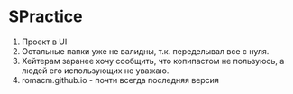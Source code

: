 # SPractice

1. Проект в UI
2. Остальные папки уже не валидны, т.к. переделывал все с нуля.
3. Хейтерам заранее хочу сообщить, что копипастом не пользуюсь, а людей его использующих не уважаю.
4. romacm.github.io - почти всегда последняя версия
